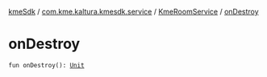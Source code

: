 [kmeSdk](../../index.md) / [com.kme.kaltura.kmesdk.service](../index.md) / [KmeRoomService](index.md) / [onDestroy](./on-destroy.md)

# onDestroy

`fun onDestroy(): `[`Unit`](https://kotlinlang.org/api/latest/jvm/stdlib/kotlin/-unit/index.html)